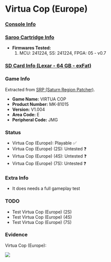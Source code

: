 # Virtua Cop (Europe)

### [Console Info](../../../../../Info/Consoles/VA13/README.md)

### [Saroo Cartridge Info](../../../../../Info/Cartridges/GuangzhouSanStarOnlineShop/1.6/README.md)

- <b>Firmwares Tested:</b>
  1. MCU: 241224, SS: 241224, FPGA: 05 - v0.7

### [SD Card Info (Lexar - 64 GB - exFat)](../../../../../Info/SdCards/Lexar/64GB/exfat/README.md)

### Game Info

Extracted from [SRP (Saturn Region Patcher)](https://segaxtreme.net/resources/saturn-region-patcher.81/download).

- <b>Game Name:</b> VIRTUA COP
- <b>Product Number:</b> MK-81015
- <b>Version:</b> V1.004
- <b>Area Code:</b> E
- <b>Peripheral Code:</b> JMG

### Status

- Virtua Cop (Europe): Playable :white_check_mark:
- Virtua Cop (Europe) (2S): Untested :question:
- Virtua Cop (Europe) (4S): Untested :question:
- Virtua Cop (Europe) (7S): Untested :question:

### Extra Info

- It does needs a full gameplay test

### TODO

- Test Virtua Cop (Europe) (2S)
- Test Virtua Cop (Europe) (4S)
- Test Virtua Cop (Europe) (7S)

### Evidence

Virtua Cop (Europe):

[![](https://img.youtube.com/vi/9-nPevCcrQM/0.jpg)](https://www.youtube.com/watch?v=9-nPevCcrQM)
